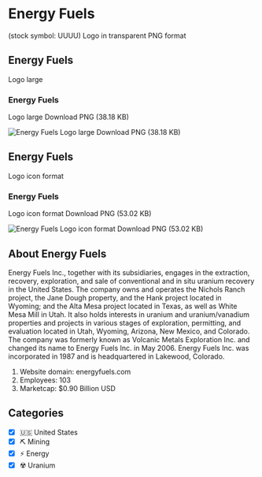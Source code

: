 # Energy Fuels
 (stock symbol: UUUU) Logo in transparent PNG format

## Energy Fuels
 Logo large

### Energy Fuels
 Logo large Download PNG (38.18 KB)

![Energy Fuels
 Logo large Download PNG (38.18 KB)](/img/orig/UUUU_BIG-1f9a9e06.png)

## Energy Fuels
 Logo icon format

### Energy Fuels
 Logo icon format Download PNG (53.02 KB)

![Energy Fuels
 Logo icon format Download PNG (53.02 KB)](/img/orig/UUUU-61520ab2.png)

## About Energy Fuels


Energy Fuels Inc., together with its subsidiaries, engages in the extraction, recovery, exploration, and sale of conventional and in situ uranium recovery in the United States. The company owns and operates the Nichols Ranch project, the Jane Dough property, and the Hank project located in Wyoming; and the Alta Mesa project located in Texas, as well as White Mesa Mill in Utah. It also holds interests in uranium and uranium/vanadium properties and projects in various stages of exploration, permitting, and evaluation located in Utah, Wyoming, Arizona, New Mexico, and Colorado. The company was formerly known as Volcanic Metals Exploration Inc. and changed its name to Energy Fuels Inc. in May 2006. Energy Fuels Inc. was incorporated in 1987 and is headquartered in Lakewood, Colorado.

1. Website domain: energyfuels.com
2. Employees: 103
3. Marketcap: $0.90 Billion USD


## Categories
- [x] 🇺🇸 United States
- [x] ⛏️ Mining
- [x] ⚡ Energy
- [x] ☢️ Uranium
